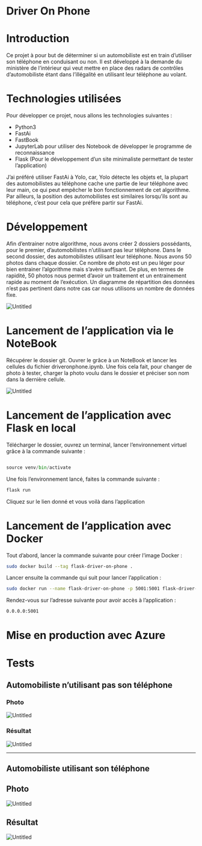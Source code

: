 # Driver On Phone

# Introduction

Ce projet à pour but de déterminer si un automobiliste est en train d’utiliser son téléphone en conduisant ou non. Il est développé à la demande du ministère de l’intérieur qui veut mettre en place des radars de contrôles d’automobiliste étant dans l’illégalité en utilisant leur téléphone au volant. 

# Technologies utilisées

Pour développer ce projet, nous allons les technologies suivantes :

- Python3
- FastAi
- FastBook
- JupyterLab pour utiliser des Notebook de développer le programme de reconnaissance
- Flask (Pour le développement d’un site minimaliste permettant de tester l’application)

J’ai préféré utiliser FastAi à Yolo, car, Yolo détecte les objets et, la plupart des automobilistes au téléphone cache une partie de leur téléphone avec leur main, ce qui peut empêcher le bon fonctionnement de cet algorithme. Par ailleurs, la position des automobilistes est similaires lorsqu’ils sont au téléphone, c’est pour cela que préfère partir sur FastAi.

# Développement

Afin d’entrainer notre algorithme, nous avons créer 2 dossiers possédants, pour le premier, d’automobilistes n’utilisant pas leur téléphone. Dans le second dossier, des automobilistes utilisant leur téléphone. Nous avons 50 photos dans chaque dossier. Ce nombre de photo est un peu léger pour bien entrainer l’algorithme mais s’avère suffisant. De plus, en termes de rapidité, 50 photos nous permet d’avoir un traitement et un entrainement rapide au moment de l’exécution. Un diagramme de répartition des données n’est pas pertinent dans notre cas car nous utilisons un nombre de données fixe.

![Untitled](Driver%20On%20Phone%20f6273493baad4cf39fc3fd423b2cf7d7/Untitled.png)

# Lancement de l’application via le NoteBook

Récupérer le dossier git. Ouvrer le grâce à un NoteBook et lancer les cellules du fichier driveronphone.ipynb. Une fois cela fait, pour changer de photo à tester, charger la photo voulu dans le dossier et préciser son nom dans la dernière cellule.

![Untitled](Driver%20On%20Phone%20f6273493baad4cf39fc3fd423b2cf7d7/Untitled%201.png)

# Lancement de l’application avec Flask en local

Télécharger le dossier, ouvrez un terminal, lancer l’environnement virtuel grâce à la commande suivante :

```python

source venv/bin/activate
```

Une fois l’environnement lancé, faites la commande suivante :

```python
flask run
```

Cliquez sur le lien donné et vous voilà dans l’application

# Lancement de l’application avec Docker

Tout d’abord, lancer la commande suivante pour créer l’image Docker :

```bash
sudo docker build --tag flask-driver-on-phone .
```

Lancer ensuite la commande qui suit pour lancer l’application :

```bash
sudo docker run --name flask-driver-on-phone -p 5001:5001 flask-driver-on-phone
```

Rendez-vous sur l’adresse suivante pour avoir accès à l’application :

```bash
0.0.0.0:5001
```

# Mise en production avec Azure

# Tests

## Automobiliste n’utilisant pas son téléphone

### Photo

![Untitled](Driver%20On%20Phone%20f6273493baad4cf39fc3fd423b2cf7d7/Untitled%202.png)

### Résultat

![Untitled](Driver%20On%20Phone%20f6273493baad4cf39fc3fd423b2cf7d7/Untitled%203.png)

---

## Automobiliste utilisant son téléphone

## Photo

![Untitled](Driver%20On%20Phone%20f6273493baad4cf39fc3fd423b2cf7d7/Untitled%204.png)

## Résultat

![Untitled](Driver%20On%20Phone%20f6273493baad4cf39fc3fd423b2cf7d7/Untitled%205.png)